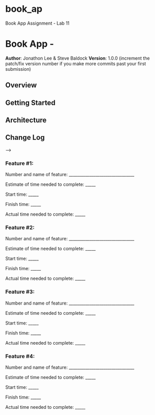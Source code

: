 # book_ap
Book App Assignment - Lab 11


# Book App - 

**Author**: Jonathon Lee &  Steve Baldock
**Version**: 1.0.0 (increment the patch/fix version number if you make more commits past your first submission)

## Overview
<!-- Provide a high level overview of what this application is and why you are building it, beyond the fact that it's an assignment for a Code 301 class. (i.e. What's your problem domain?) -->

## Getting Started
<!-- What are the steps that a user must take in order to build this app on their own machine and get it running? -->

## Architecture
<!-- Provide a detailed description of the application design. What technologies (languages, libraries, etc) you're using, and any other relevant design information. -->

## Change Log
<!-- Use this area to document the iterative changes made to your application as each feature is successfully implemented. Use time stamps. Here's an examples:

01-01-2001 4:59pm - Application now has a fully-functional express server, with GET and POST routes for the book resource.

## Credits and Collaborations
<!-- Give credit (and a link) to other people or resources that helped you build this application. -->
-->




### Feature #1: 

Number and name of feature: ________________________________

Estimate of time needed to complete: _____

Start time: _____

Finish time: _____

Actual time needed to complete: _____

### Feature #2:

Number and name of feature: ________________________________

Estimate of time needed to complete: _____

Start time: _____

Finish time: _____

Actual time needed to complete: _____

### Feature #3: 

Number and name of feature: ________________________________

Estimate of time needed to complete: _____

Start time: _____

Finish time: _____

Actual time needed to complete: _____

### Feature #4: 

Number and name of feature: ________________________________

Estimate of time needed to complete: _____

Start time: _____

Finish time: _____

Actual time needed to complete: _____
